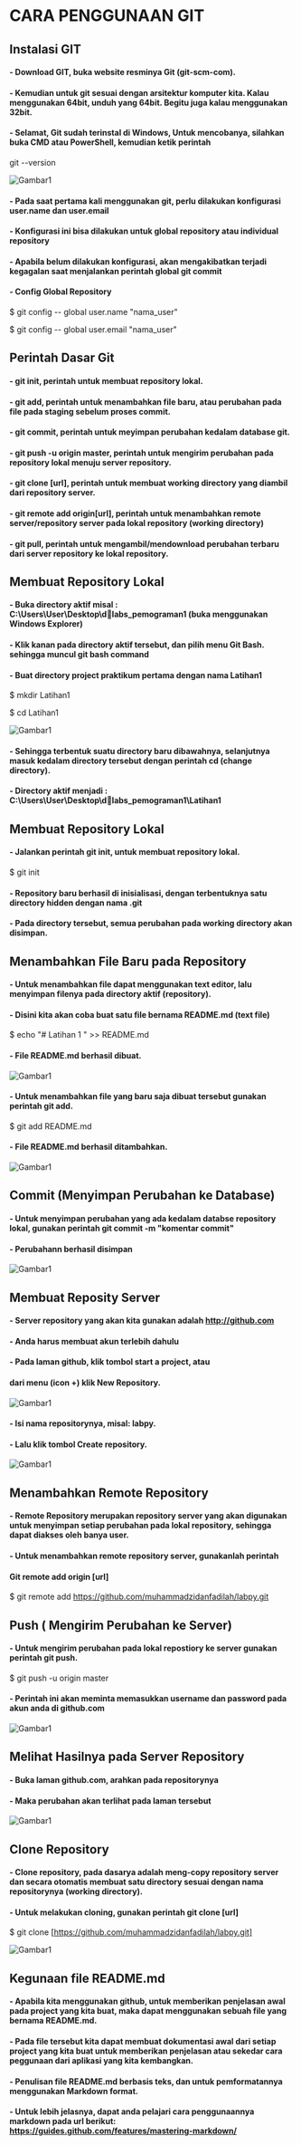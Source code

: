 # CARA PENGGUNAAN GIT

## Instalasi GIT

#### - Download GIT, buka website resminya Git (git-scm-com). 
#### - Kemudian untuk git sesuai dengan arsitektur komputer kita. Kalau menggunakan 64bit, unduh yang 64bit. Begitu juga kalau menggunakan 32bit.
#### - Selamat, Git sudah terinstal di Windows, Untuk mencobanya, silahkan buka CMD atau PowerShell, kemudian ketik perintah

git --version

![Gambar1](GAMBAR/1.jpeg)

#### - Pada saat pertama kali menggunakan git, perlu dilakukan konfigurasi user.name dan user.email
#### - Konfigurasi ini bisa dilakukan untuk global repository atau individual repository
#### - Apabila belum dilakukan konfigurasi, akan mengakibatkan terjadi kegagalan saat menjalankan perintah global git commit


#### - Config Global Repository

$ git config -- global user.name "nama_user"


$ git config -- global user.email "nama_user"


## Perintah Dasar Git


#### - git init, perintah untuk membuat repository lokal.
#### - git add, perintah untuk menambahkan file baru, atau perubahan pada file pada staging sebelum proses commit.
#### - git commit, perintah untuk meyimpan perubahan kedalam database git.
#### - git push -u origin master, perintah untuk mengirim perubahan pada repository lokal menuju server repository.
#### - git clone [url], perintah untuk membuat working directory yang diambil dari repository server.
#### - git remote add origin[url], perintah untuk menambahkan remote server/repository server pada lokal repository (working directory)
#### - git pull, perintah untuk mengambil/mendownload perubahan terbaru dari server repository ke lokal repository.

## Membuat Repository Lokal

#### - Buka directory aktif misal : C:\Users\User\Desktop\dlabs_pemograman1 (buka menggunakan Windows Explorer)
#### - Klik kanan pada directory aktif tersebut, dan pilih menu Git Bash. sehingga muncul git bash command
#### - Buat directory project praktikum pertama dengan nama Latihan1

$ mkdir Latihan1

$ cd Latihan1

![Gambar1](GAMBAR/2.jpeg)

#### - Sehingga terbentuk suatu directory baru dibawahnya, selanjutnya masuk kedalam directory tersebut dengan perintah cd (change directory).
#### - Directory aktif menjadi : C:\Users\User\Desktop\dlabs_pemograman1\Latihan1

## Membuat Repository Lokal

#### - Jalankan perintah git init, untuk membuat repository lokal.

$ git init

#### - Repository baru berhasil di inisialisasi, dengan terbentuknya satu directory hidden dengan nama .git
#### - Pada directory tersebut, semua perubahan pada working directory akan disimpan.

## Menambahkan File Baru pada Repository

#### - Untuk menambahkan file dapat menggunakan text editor, lalu menyimpan filenya pada directory aktif (repository).
#### - Disini kita akan coba buat satu file bernama README.md (text file)

$ echo "# Latihan 1 " >> README.md

#### - File README.md berhasil dibuat.
![Gambar1](GAMBAR/4.jpeg)
#### - Untuk menambahkan file yang baru saja dibuat tersebut gunakan perintah git add.

$ git add README.md

#### - File README.md berhasil ditambahkan.

![Gambar1](GAMBAR/5.jpeg)

## Commit (Menyimpan Perubahan ke Database)

#### - Untuk menyimpan perubahan yang ada kedalam databse repository lokal, gunakan perintah git commit -m "komentar commit"
#### - Perubahann berhasil disimpan

![Gambar1](GAMBAR/6.jpeg)

## Membuat Reposity Server

#### - Server repository yang akan kita gunakan adalah http://github.com
#### - Anda harus membuat akun terlebih dahulu
#### - Pada laman github, klik tombol start a project, atau 
####   dari menu (icon +) klik New Repository.

![Gambar1](GAMBAR/23.jpg)
#### - Isi nama repositorynya, misal: labpy.
#### - Lalu klik tombol Create repository.

![Gambar1](GAMBAR/31.jpeg)

## Menambahkan Remote Repository

#### - Remote Repository merupakan repository server yang akan digunakan untuk menyimpan setiap perubahan pada lokal repository, sehingga dapat diakses oleh banya user.
#### - Untuk menambahkan remote repository server, gunakanlah perintah
####  Git remote add origin [url]

$ git remote add https://github.com/muhammadzidanfadilah/labpy.git

## Push ( Mengirim Perubahan ke Server)

#### - Untuk mengirim perubahan pada lokal repostiory ke server gunakan perintah git push.

$ git push -u origin master

#### - Perintah ini akan meminta memasukkan username dan password pada akun anda di github.com

![Gambar1](GAMBAR/29.jpeg)

## Melihat Hasilnya pada Server Repository

#### - Buka laman github.com, arahkan pada repositorynya
#### - Maka perubahan akan terlihat pada laman tersebut

![Gambar1](GAMBAR/31.jpeg)


## Clone Repository

#### - Clone repository, pada dasarya adalah meng-copy repository server dan secara otomatis membuat satu directory sesuai dengan nama repositorynya (working directory).
#### - Untuk melakukan cloning, gunakan perintah git clone [url]


$ git clone [https://github.com/muhammadzidanfadilah/labpy.git]


![Gambar1](GAMBAR/28.jpeg)
## Kegunaan file README.md

#### - Apabila kita menggunakan github, untuk memberikan penjelasan awal pada project yang kita buat, maka dapat menggunakan sebuah file yang bernama README.md.
#### - Pada file tersebut kita dapat membuat dokumentasi awal dari setiap project yang kita buat untuk memberikan penjelasan atau sekedar cara peggunaan dari aplikasi yang kita kembangkan.
#### - Penulisan file README.md berbasis teks, dan untuk pemformatannya menggunakan Markdown format.
#### - Untuk lebih jelasnya, dapat anda pelajari cara penggunaannya markdown pada url berikut: https://guides.github.com/features/mastering-markdown/
